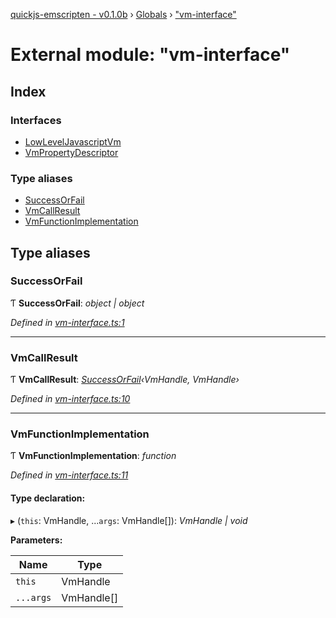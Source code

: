 [quickjs-emscripten - v0.1.0b](../README.md) › [Globals](../globals.md) › ["vm-interface"](_vm_interface_.md)

# External module: "vm-interface"

## Index

### Interfaces

* [LowLevelJavascriptVm](../interfaces/_vm_interface_.lowleveljavascriptvm.md)
* [VmPropertyDescriptor](../interfaces/_vm_interface_.vmpropertydescriptor.md)

### Type aliases

* [SuccessOrFail](_vm_interface_.md#successorfail)
* [VmCallResult](_vm_interface_.md#vmcallresult)
* [VmFunctionImplementation](_vm_interface_.md#vmfunctionimplementation)

## Type aliases

###  SuccessOrFail

Ƭ **SuccessOrFail**: *object | object*

*Defined in [vm-interface.ts:1](https://github.com/justjake/quickjs-emscripten/blob/5fb2234/ts/vm-interface.ts#L1)*

___

###  VmCallResult

Ƭ **VmCallResult**: *[SuccessOrFail](_vm_interface_.md#successorfail)‹VmHandle, VmHandle›*

*Defined in [vm-interface.ts:10](https://github.com/justjake/quickjs-emscripten/blob/5fb2234/ts/vm-interface.ts#L10)*

___

###  VmFunctionImplementation

Ƭ **VmFunctionImplementation**: *function*

*Defined in [vm-interface.ts:11](https://github.com/justjake/quickjs-emscripten/blob/5fb2234/ts/vm-interface.ts#L11)*

#### Type declaration:

▸ (`this`: VmHandle, ...`args`: VmHandle[]): *VmHandle | void*

**Parameters:**

Name | Type |
------ | ------ |
`this` | VmHandle |
`...args` | VmHandle[] |
